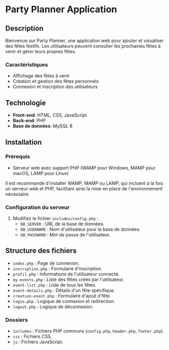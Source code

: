 # Party Planner Application

## Description

Bienvenue sur Party Planner, une application web pour ajouter et visualiser des fêtes festifs. Les utilisateurs peuvent consulter les prochaines fêtes à venir et gérer leurs propres fêtes.

### Caractéristiques

- Affichage des fêtes à venir
- Création et gestion des fêtes personnels
- Connexion et inscription des utilisateurs

## Technologie

- **Front-end**: HTML, CSS, JavaScript
- **Back-end**: PHP
- **Base de données**: MySQL 8

## Installation

### Prérequis

- Serveur web avec support PHP (WAMP pour Windows, MAMP pour macOS, LAMP pour Linux)

Il est recommandé d'installer WAMP, MAMP ou LAMP, qui incluent à la fois un serveur web et PHP, facilitant ainsi la mise en place de l'environnement nécessaire.


### Configuration du serveur

1. Modifiez le fichier `includes/config.php` :
   - `DB_SERVER` : URL de la base de données.
   - `DB_USERNAME` : Nom d'utilisateur pour la base de données.
   - `DB_PASSWORD` : Mot de passe de l'utilisateur.

## Structure des fichiers

- `index.php` : Page de connexion.
- `inscription.php` : Formulaire d'inscription.
- `profil.php` : Informations de l'utilisateur connecté.
- `my-events.php` : Liste des fêtes créés par l'utilisateur.
- `event-list.php` : Liste de tous les fêtes.
- `event-details.php` : Détails d'un fête spécifique.
- `creation-event.php` : Formulaire d'ajout d'fête.
- `login.php` : Logique de connexion et redirection.
- `logout.php` : Logique de déconnexion.

### Dossiers

- `includes` : Fichiers PHP communs (`config.php`, `header.php`, `footer.php`).
- `css` : Fichiers CSS.
- `js` : Fichiers JavaScript.

